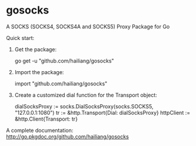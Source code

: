 gosocks
=======

A SOCKS (SOCKS4, SOCKS4A and SOCKS5) Proxy Package for Go

Quick start:
1. Get the package:

    go get -u "github.com/hailiang/gosocks"

2. Import the package:

    import "github.com/hailiang/gosocks"

3. Create a customized dial function for the Transport object:

    dialSocksProxy := socks.DialSocksProxy(socks.SOCKS5, "127.0.0.1:1080")
    tr := &http.Transport{Dial: dialSocksProxy}
    httpClient := &http.Client{Transport: tr}

A complete documentation:  http://go.pkgdoc.org/github.com/hailiang/gosocks
